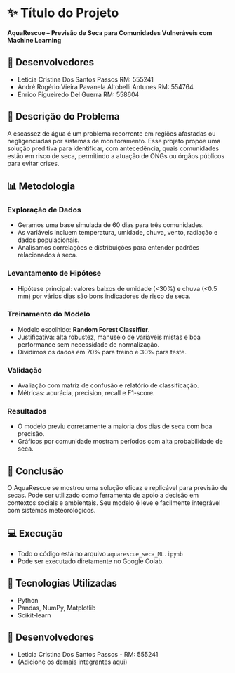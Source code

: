 
# ✨ Título do Projeto
**AquaRescue – Previsão de Seca para Comunidades Vulneráveis com Machine Learning**

## 👥 Desenvolvedores

- Leticia Cristina Dos Santos Passos RM: 555241
- André Rogério Vieira Pavanela Altobelli Antunes RM: 554764
- Enrico Figueiredo Del Guerra RM: 558604

## 📆 Descrição do Problema
A escassez de água é um problema recorrente em regiões afastadas ou negligenciadas por sistemas de monitoramento. 
Esse projeto propõe uma solução preditiva para identificar, com antecedência, quais comunidades estão em risco de seca, permitindo a atuação de ONGs ou órgãos públicos para evitar crises.

## 📊 Metodologia

### Exploração de Dados
- Geramos uma base simulada de 60 dias para três comunidades.
- As variáveis incluem temperatura, umidade, chuva, vento, radiação e dados populacionais.
- Analisamos correlações e distribuições para entender padrões relacionados à seca.

### Levantamento de Hipótese
- Hipótese principal: valores baixos de umidade (<30%) e chuva (<0.5 mm) por vários dias são bons indicadores de risco de seca.

### Treinamento do Modelo
- Modelo escolhido: **Random Forest Classifier**.
- Justificativa: alta robustez, manuseio de variáveis mistas e boa performance sem necessidade de normalização.
- Dividimos os dados em 70% para treino e 30% para teste.

### Validação
- Avaliação com matriz de confusão e relatório de classificação.
- Métricas: acurácia, precision, recall e F1-score.

### Resultados
- O modelo previu corretamente a maioria dos dias de seca com boa precisão.
- Gráficos por comunidade mostram períodos com alta probabilidade de seca.

## 🧰 Conclusão
O AquaRescue se mostrou uma solução eficaz e replicável para previsão de secas.
Pode ser utilizado como ferramenta de apoio a decisão em contextos sociais e ambientais. Seu modelo é leve e facilmente integrável com sistemas meteorológicos.

## 💻 Execução
- Todo o código está no arquivo `aquarescue_seca_ML.ipynb`
- Pode ser executado diretamente no Google Colab.

## 📑 Tecnologias Utilizadas
- Python
- Pandas, NumPy, Matplotlib
- Scikit-learn

## 👤 Desenvolvedores
- Leticia Cristina Dos Santos Passos - RM: 555241
- (Adicione os demais integrantes aqui)
